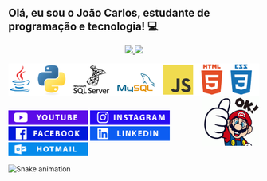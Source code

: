 ## Olá, eu sou o João Carlos, estudante de programação e tecnologia! 💻

<div align="center">
  <a href="https://github.com/JoaoCarlosLemos">
  <img height="180em" src="https://github-readme-stats.vercel.app/api?username=JoaoCarlosLemos&show_icons=true&theme=default&include_all_commits=true&count_private=true"/>
  <img height="180em" src="https://github-readme-stats.vercel.app/api/top-langs/?username=JoaoCarlosLemos&layout=compact&langs_count=7&theme=default"/>
</div>
  
<div style="display: inline_block"><br>                                                       
  <img align="center" alt="Linguagens" src="https://raw.githubusercontent.com/JoaoCarlosLemos/imagens/main/linguagens-programacao-2022.png">
  <img align="right" alt="Mario-ok" height="100"  src="https://raw.githubusercontent.com/JoaoCarlosLemos/imagens/main/mario-ok.gif">
</div>
  
  ##
 
<div> 
  <a href="https://www.youtube.com/channel/UCt-iPm95mOu14jVUh61sxrg" target="_blank"><img src="https://raw.githubusercontent.com/JoaoCarlosLemos/imagens/main/youtube-badge.png" width="160" target="_blank"></a>
  <a href="https://www.instagram.com/nervikari/" target="_blank"><img src="https://raw.githubusercontent.com/JoaoCarlosLemos/imagens/main/instagram-badge.png"  width="160" target="_blank"></a>
  <a href="https://www.facebook.com/nerv.ikari/" target="_blank"><img src="https://raw.githubusercontent.com/JoaoCarlosLemos/imagens/main/facebook-badge.png" width="160" target="_blank"></a>
  <a href="https://www.linkedin.com/in/j-c-85a926225/" target="_blank"><img src="https://raw.githubusercontent.com/JoaoCarlosLemos/imagens/main/linkedin-badge.png"  width="160" target="_blank"></a>
  <a href = "mailto:nerv_ikari@hotmail.com"><img src="https://raw.githubusercontent.com/JoaoCarlosLemos/imagens/main/hot-mail-badge.png" width="160" target="_blank"></a>
   
  
  ![Snake animation](https://github.com/devemdobro/devemdobro/blob/output/github-contribution-grid-snake.svg)
 
</div>
